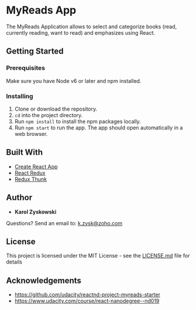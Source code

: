 # MyReads App

The MyReads Application allows to select and categorize books (read, currently reading, want to read) and emphasizes using React.

## Getting Started

### Prerequisites

Make sure you have Node v6 or later and npm installed.

### Installing

1. Clone or download the repository.
2. `cd` into the project directory.
3. Run `npm install` to install the npm packages locally.
4. Run `npm start` to run the app. The app should open automatically in a web browser.


## Built With

* [Create React App](https://github.com/facebookincubator/create-react-app)
* [React Redux](https://github.com/reactjs/react-redux)
* [Redux Thunk](https://github.com/gaearon/redux-thunk)


## Author

* **Karol Zyskowski**

Questions? Send an email to: k.zysk@zoho.com

## License

This project is licensed under the MIT License - see the [LICENSE.md](LICENSE.md) file for details

## Acknowledgements

* https://github.com/udacity/reactnd-project-myreads-starter
* https://www.udacity.com/course/react-nanodegree--nd019
